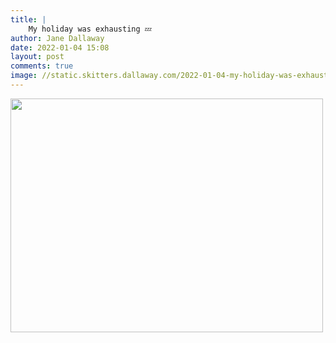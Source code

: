 ```yaml
---
title: |
    My holiday was exhausting 💤
author: Jane Dallaway
date: 2022-01-04 15:08
layout: post
comments: true
image: //static.skitters.dallaway.com/2022-01-04-my-holiday-was-exhausting-zzz-fullsize-0.jpeg
---
```


<a href="//static.skitters.dallaway.com/2022-01-04-my-holiday-was-exhausting-zzz-fullsize-0.jpeg"><img src="//static.skitters.dallaway.com/2022-01-04-my-holiday-was-exhausting-zzz-thumb-0.jpeg" width="500" height="374"></a>




